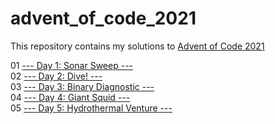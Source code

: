 # advent_of_code_2021

This repository contains my solutions to [Advent of Code 2021](https://adventofcode.com/2021)

01 [--- Day 1: Sonar Sweep ---](https://adventofcode.com/2021/day/1)\
02 [--- Day 2: Dive! ---](https://adventofcode.com/2021/day/2)\
03 [--- Day 3: Binary Diagnostic ---](https://adventofcode.com/2021/day/3)\
04 [--- Day 4: Giant Squid ---](https://adventofcode.com/2021/day/4)\
05 [--- Day 5: Hydrothermal Venture ---](https://adventofcode.com/2021/day/5)
